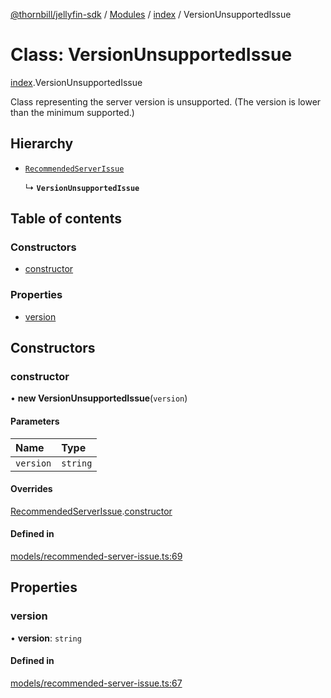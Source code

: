 [@thornbill/jellyfin-sdk](../README.md) / [Modules](../modules.md) / [index](../modules/index.md) / VersionUnsupportedIssue

# Class: VersionUnsupportedIssue

[index](../modules/index.md).VersionUnsupportedIssue

Class representing the server version is unsupported.
(The version is lower than the minimum supported.)

## Hierarchy

- [`RecommendedServerIssue`](index.RecommendedServerIssue.md)

  ↳ **`VersionUnsupportedIssue`**

## Table of contents

### Constructors

- [constructor](index.VersionUnsupportedIssue.md#constructor)

### Properties

- [version](index.VersionUnsupportedIssue.md#version)

## Constructors

### constructor

• **new VersionUnsupportedIssue**(`version`)

#### Parameters

| Name | Type |
| :------ | :------ |
| `version` | `string` |

#### Overrides

[RecommendedServerIssue](index.RecommendedServerIssue.md).[constructor](index.RecommendedServerIssue.md#constructor)

#### Defined in

[models/recommended-server-issue.ts:69](https://github.com/thornbill/jellyfin-sdk-typescript/blob/c65c42e/src/models/recommended-server-issue.ts#L69)

## Properties

### version

• **version**: `string`

#### Defined in

[models/recommended-server-issue.ts:67](https://github.com/thornbill/jellyfin-sdk-typescript/blob/c65c42e/src/models/recommended-server-issue.ts#L67)
